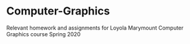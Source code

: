# Computer-Graphics
Relevant homework and assignments for Loyola Marymount Computer Graphics course Spring 2020
